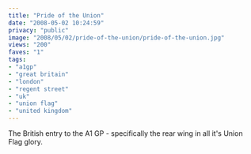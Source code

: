 ```yaml
---
title: "Pride of the Union"
date: "2008-05-02 10:24:59"
privacy: "public"
image: "2008/05/02/pride-of-the-union/pride-of-the-union.jpg"
views: "200"
faves: "1"
tags:
- "a1gp"
- "great britain"
- "london"
- "regent street"
- "uk"
- "union flag"
- "united kingdom"
---
```

The British entry to the A1 GP - specifically the rear wing in all it's Union Flag glory.<a href="/photos/2008/05/02/pride-of-the-union"></a>
